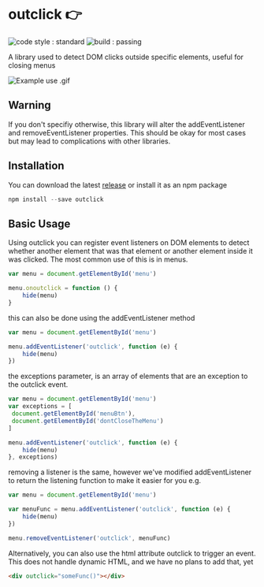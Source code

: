 # outclick 👉
![code style : standard](https://img.shields.io/badge/code%20style-standard-brightgreen.svg)
![build : passing](https://img.shields.io/badge/build-passing-brightgreen.svg)

A library used to detect DOM clicks outside specific elements, useful for closing menus

![Example use .gif](https://raw.githubusercontent.com/joe-tom/outclick/master/test/outclick.gif)

## Warning
If you don't specifiy otherwise, this library will alter the addEventListener and removeEventListener properties. This should be okay for most cases but may lead to complications with other libraries. 

## Installation
You can download the latest [release](https://raw.githubusercontent.com/joe-tom/outclick/master/release/outclick.min.js) or install it as an npm package
```javascript
npm install --save outclick
```

## Basic Usage
Using outclick you can register event listeners on DOM elements to detect whether another element that was that element or another element inside it was clicked.
The most common use of this is in menus.
```javascript
var menu = document.getElementById('menu')

menu.onoutclick = function () {
	hide(menu)
}
```
this can also be done using the addEventListener method
```javascript
var menu = document.getElementById('menu')

menu.addEventListener('outclick', function (e) {
	hide(menu)
})
```
the exceptions parameter, is an array of elements that are an exception to the outclick event.
```javascript
var menu = document.getElementById('menu')
var exceptions = [
 document.getElementById('menuBtn'),
 document.getElementById('dontCloseTheMenu')
]

menu.addEventListener('outclick', function (e) {
	hide(menu)
}, exceptions)
```
removing a listener is the same, however we've modified addEventListener to return the listening function to make it easier for you e.g.

```javascript
var menu = document.getElementById('menu')

var menuFunc = menu.addEventListener('outclick', function (e) {
	hide(menu)
})

menu.removeEventListener('outclick', menuFunc)
```

Alternatively, you can also use the html attribute outclick to trigger an event.
This does not handle dynamic HTML, and we have no plans to add that, yet
```html
<div outclick="someFunc()"></div>
```